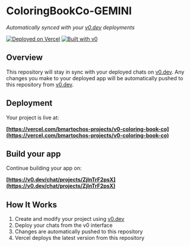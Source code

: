 # ColoringBookCo-GEMINI

*Automatically synced with your [v0.dev](https://v0.dev) deployments*

[![Deployed on Vercel](https://img.shields.io/badge/Deployed%20on-Vercel-black?style=for-the-badge&logo=vercel)](https://vercel.com/bmartochos-projects/v0-coloring-book-co)
[![Built with v0](https://img.shields.io/badge/Built%20with-v0.dev-black?style=for-the-badge)](https://v0.dev/chat/projects/ZjInTrF2psX)

## Overview

This repository will stay in sync with your deployed chats on [v0.dev](https://v0.dev).
Any changes you make to your deployed app will be automatically pushed to this repository from [v0.dev](https://v0.dev).

## Deployment

Your project is live at:

**[https://vercel.com/bmartochos-projects/v0-coloring-book-co](https://vercel.com/bmartochos-projects/v0-coloring-book-co)**

## Build your app

Continue building your app on:

**[https://v0.dev/chat/projects/ZjInTrF2psX](https://v0.dev/chat/projects/ZjInTrF2psX)**

## How It Works

1. Create and modify your project using [v0.dev](https://v0.dev)
2. Deploy your chats from the v0 interface
3. Changes are automatically pushed to this repository
4. Vercel deploys the latest version from this repository